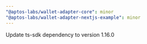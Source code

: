 ```yaml
---
"@aptos-labs/wallet-adapter-core": minor
"@aptos-labs/wallet-adapter-nextjs-example": minor
---
```


Update ts-sdk dependency to version 1.16.0

